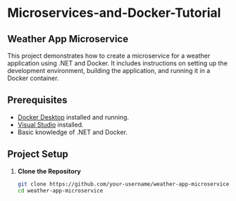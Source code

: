 # Microservices-and-Docker-Tutorial

## Weather App Microservice

This project demonstrates how to create a microservice for a weather application using .NET and Docker. It includes instructions on setting up the development environment, building the application, and running it in a Docker container.

## Prerequisites

- [Docker Desktop](https://www.docker.com/products/docker-desktop) installed and running.
- [Visual Studio](https://visualstudio.microsoft.com/) installed.
- Basic knowledge of .NET and Docker.

## Project Setup

1. **Clone the Repository**

   ```bash
   git clone https://github.com/your-username/weather-app-microservice.git
   cd weather-app-microservice
